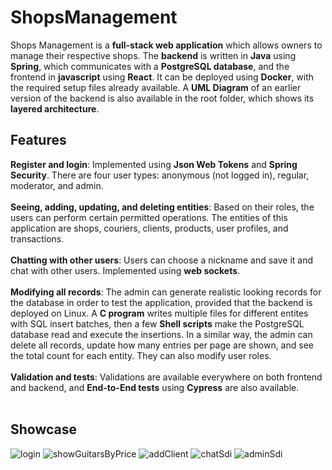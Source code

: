 # ShopsManagement
Shops Management is a <b>full-stack web application</b> which allows owners to manage their respective shops. The <b>backend</b> is written in <b>Java</b> using <b>Spring</b>, which communicates with a <b>PostgreSQL database</b>, and the frontend in <b>javascript</b> using <b>React</b>. It can be deployed using <b>Docker</b>, with the required setup files already available. A <b>UML Diagram</b> of an earlier version of the backend is also available in the root folder, which shows its <b>layered architecture</b>.
## Features
<b>Register and login</b>: Implemented using <b>Json Web Tokens</b> and <b>Spring Security</b>. There are four user types: anonymous (not logged in), regular, moderator, and admin.<br><br>
<b>Seeing, adding, updating, and deleting entities</b>: Based on their roles, the users can perform certain permitted operations. The entities of this application are shops, couriers, clients, products, user profiles, and transactions.<br><br>
<b>Chatting with other users</b>: Users can choose a nickname and save it and chat with other users. Implemented using <b>web sockets</b>.<br><br>
<b>Modifying all records</b>: The admin can generate realistic looking records for the database in order to test the application, provided that the backend is deployed on Linux. A <b>C program</b> writes multiple files for different entites with SQL insert batches, then a few <b>Shell scripts</b> make the PostgreSQL database read and execute the insertions. In a similar way, the admin can delete all records, update how many entries per page are shown, and see the total count for each entity. They can also modify user roles.<br><br>
<b>Validation and tests</b>: Validations are available everywhere on both frontend and backend, and <b>End-to-End tests</b> using <b>Cypress</b> are also available.<br><br>
## Showcase

![login](https://github.com/Nista11/ShopsManagement/assets/42772160/95484aae-46b3-4131-bd7a-83506b88cf23)
![showGuitarsByPrice](https://github.com/Nista11/ShopsManagement/assets/42772160/ec3df05d-8b58-445b-9dc5-0ef856d3cefd)
![addClient](https://github.com/Nista11/ShopsManagement/assets/42772160/85aa20b6-0a5b-4d1a-b52c-b897cd1504c2)
![chatSdi](https://github.com/Nista11/ShopsManagement/assets/42772160/7c7898ce-0761-44cc-83bf-1d60182f2647)
![adminSdi](https://github.com/Nista11/ShopsManagement/assets/42772160/db272c09-2352-456f-8349-5c8ab932312f)
